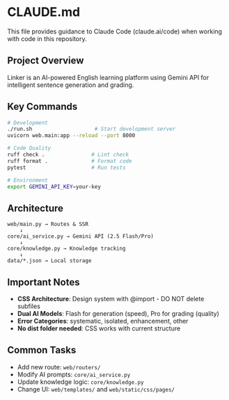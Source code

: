 # CLAUDE.md

This file provides guidance to Claude Code (claude.ai/code) when working with code in this repository.

## Project Overview
Linker is an AI-powered English learning platform using Gemini API for intelligent sentence generation and grading.

## Key Commands

```bash
# Development
./run.sh                    # Start development server
uvicorn web.main:app --reload --port 8000

# Code Quality
ruff check .               # Lint check
ruff format .              # Format code
pytest                     # Run tests

# Environment
export GEMINI_API_KEY=your-key
```

## Architecture

```
web/main.py → Routes & SSR
    ↓
core/ai_service.py → Gemini API (2.5 Flash/Pro)
    ↓
core/knowledge.py → Knowledge tracking
    ↓
data/*.json → Local storage
```

## Important Notes

- **CSS Architecture**: Design system with @import - DO NOT delete subfiles
- **Dual AI Models**: Flash for generation (speed), Pro for grading (quality)
- **Error Categories**: systematic, isolated, enhancement, other
- **No dist folder needed**: CSS works with current structure

## Common Tasks

- Add new route: `web/routers/`
- Modify AI prompts: `core/ai_service.py`
- Update knowledge logic: `core/knowledge.py`
- Change UI: `web/templates/` and `web/static/css/pages/`